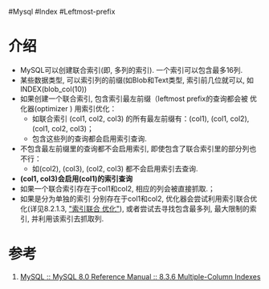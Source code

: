 #Mysql #Index #Leftmost-prefix

# 介绍
- MySQL可以创建联合索引(即, 多列的索引). 一个索引可以包含最多16列. 
- 某些数据类型, 可以索引列的前缀(如Blob和Text类型, 索引前几位就可以, 如 INDEX(blob_col(10))
- 如果创建一个联合索引, 包含索引最左前缀（leftmost prefix的查询都会被 优化器(optimizer ) 用索引优化：
	- 如联合索引 (col1, col2, col3) 的所有最左前缀有：(col1), (col1, col2), (col1, col2, col3)；
	- 包含这些列的查询都会启用索引查询.  
- 不包含最左前缀里的查询都不会启用索引, 即使包含了联合索引里的部分列也不行：
	- 如(col2), (col3), (col2, col3) 都不会启用索引去查询.  
- **(col1, col3)会启用(col1)的索引查询**
- 如果一个联合索引存在于col1和col2, 相应的列会被直接抓取.；
- 如果是分为单独的索引 分别存在于col1和col2, 优化器会尝试利用索引联合优化(详见8.2.1.3, ["索引联合 优化"](https://link.juejin.cn?target=https%3A%2F%2Fdev.mysql.com%2Fdoc%2Frefman%2F8.0%2Fen%2Findex-merge-optimization.html "https://dev.mysql.com/doc/refman/8.0/en/index-merge-optimization.html")), 或者尝试去寻找包含最多列, 最大限制的索引, 并利用该索引去抓取列.
  


# 参考
1. [MySQL :: MySQL 8.0 Reference Manual :: 8.3.6 Multiple-Column Indexes](https://dev.mysql.com/doc/refman/8.0/en/multiple-column-indexes.html)